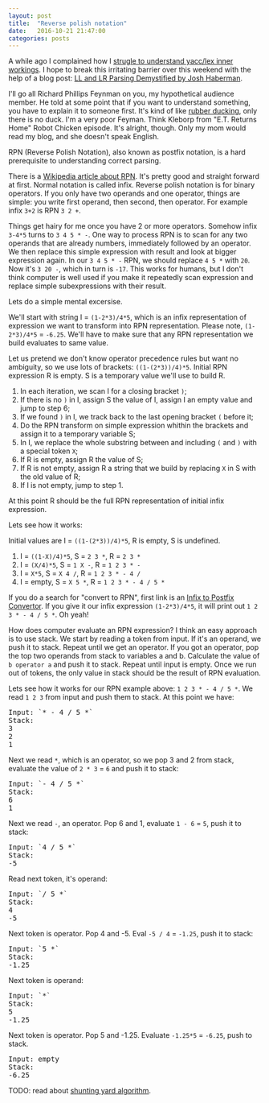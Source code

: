 ```yaml
---
layout: post
title:  "Reverse polish notation"
date:   2016-10-21 21:47:00
categories: posts
---
```


A while ago I complained how I [strugle to understand yacc/lex inner workings](/posts/2015/07/09/trouble-with-the-unicorn/).
I hope to break this irritating barrier over this weekend with the help of a blog post:
[LL and LR Parsing Demystified by Josh Haberman](http://blog.reverberate.org/2013/07/ll-and-lr-parsing-demystified.html).

I'll go all Richard Phillips Feynman on you, my hypothetical audience member.
He told at some point that if you want to understand something, you have to explain it to someone first.
It's kind of like [rubber ducking](https://en.wikipedia.org/wiki/Rubber_duck_debugging), only there is no duck.
I'm a very poor Feyman. Think Kleborp from "E.T. Returns Home" Robot Chicken episode.
It's alright, though. Only my mom would read my blog, and she doesn't speak English.

RPN (Reverse Polish Notation), also known as postfix notation, is a hard prerequisite to understanding correct parsing.

There is a [Wikipedia article about RPN](https://en.wikipedia.org/wiki/Reverse_Polish_notation).
It's pretty good and straight forward at first.
Normal notation is called infix.
Reverse polish notation is for binary operators.
If you only have two operands and one operator, things are simple: you write first operand, then second, then operator.
For example infix `3+2` is RPN `3 2 +`.
    
Things get hairy for me once you have 2 or more operators. Somehow infix `3-4*5` turns to `3 4 5 * -`.
One way to process RPN is to scan for any two operands that are already numbers, immediately followed by an operator.
We then replace this simple expression with result and look at bigger expression again.
In our `3 4 5 * -` RPN, we should replace `4 5 *` with `20`. Now it's `3 20 -`, which in turn is `-17`.
This works for humans, but I don't think computer is well used if you make it repeatedly scan expression and replace simple subexpressions with their result.

Lets do a simple mental excersise.

We'll start with string I = `(1-2*3)/4*5`, which is an infix representation of expression we want to transform into RPN representation.
Please note, `(1-2*3)/4*5` = `-6.25`. We'll have to make sure that any RPN representation we build evaluates to same value.

Let us pretend we don't know operator precedence rules but want no ambiguity, so we use lots of brackets: `((1-(2*3))/4)*5`.
Initial RPN expression R is empty. S is a temporary value we'll use to build R.

1. In each iteration, we scan I for a closing bracket `)`;
2. If there is no `)` in I, assign S the value of I, assign I an empty value and jump to step 6;
3. If we found `)` in I, we track back to the last opening bracket `(` before it;
4. Do the RPN transform on simple expression whithin the brackets and assign it to a temporary variable S;
5. In I, we replace the whole substring between and including `(` and `)` with a special token `X`;
6. If R is empty, assign R the value of S;
7. If R is not empty, assign R a string that we build by replacing `X` in S with the old value of R;
8. If I is not empty, jump to step 1.

At this point R should be the full RPN representation of initial infix expression.

Lets see how it works:

Initial values are I = `((1-(2*3))/4)*5`, R is empty, S is undefined.

1. I = `((1-X)/4)*5`, S = `2 3 *`, R = `2 3 *`
2. I = `(X/4)*5`, S = `1 X -`, R = `1 2 3 * -`
3. I = `X*5`, S = `X 4 /`, R = `1 2 3 * - 4 /`
4. I = empty, S = `X 5 *`, R = `1 2 3 * - 4 / 5 *`

If you do a search for "convert to RPN", first link is an
[Infix to Postfix Convertor](http://www.meta-calculator.com/learning-lab/how-to-build-scientific-calculator/infix-to-postifix-convertor.php).
If you give it our infix expression `(1-2*3)/4*5`, it will print out `1 2 3 * - 4 / 5 *`.
Oh yeah!

How does computer evaluate an RPN expression?
I think an easy approach is to use stack.
We start by reading a token from input. If it's an operand, we push it to stack.
Repeat until we get an operator.
If you got an operator, pop the top two operands from stack to variables a and b.
Calculate the value of `b operator a` and push it to stack.
Repeat until input is empty.
Once we run out of tokens, the only value in stack should be the result of RPN evaluation.

Lets see how it works for our RPN example above: `1 2 3 * - 4 / 5 *`.
We read `1 2 3` from input and push them to stack. At this point we have:
<pre>
Input: `* - 4 / 5 *`
Stack:
3
2
1
</pre>
Next we read `*`, which is an operator, so we pop 3 and 2 from stack, evaluate the value of `2 * 3` = `6` and push it to stack:
<pre>
Input: `- 4 / 5 *`
Stack:
6
1
</pre>
Next we read `-`, an operator. Pop 6 and 1, evaluate `1 - 6` = `5`, push it to stack:
<pre>
Input: `4 / 5 *`
Stack:
-5
</pre>
Read next token, it's operand:
<pre>
Input: `/ 5 *`
Stack:
4
-5
</pre>
Next token is operator. Pop 4 and -5. Eval `-5 / 4` = `-1.25`, push it to stack:
<pre>
Input: `5 *`
Stack:
-1.25
</pre>
Next token is operand:
<pre>
Input: `*`
Stack:
5
-1.25
</pre>
Next token is operator. Pop 5 and -1.25. Evaluate `-1.25*5` = `-6.25`, push to stack.
<pre>
Input: empty
Stack:
-6.25
</pre> 

TODO: read about [shunting yard algorithm](http://andreinc.net/2010/10/05/converting-infix-to-rpn-shunting-yard-algorithm/).
